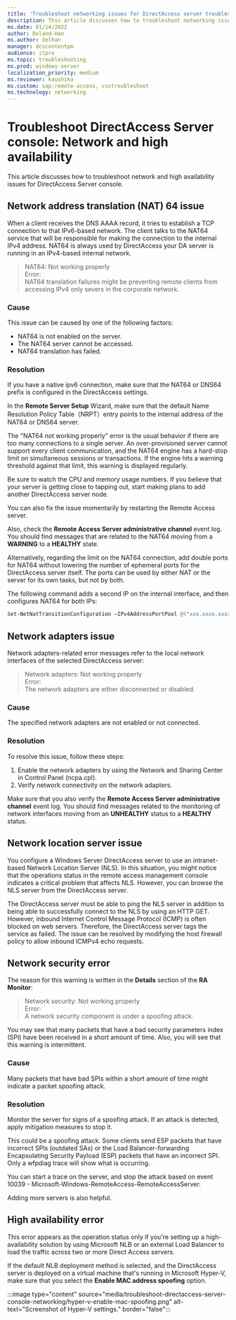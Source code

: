 ```yaml
---
title: 'Troubleshoot networking issues for DirectAccess server troubleshooting'
description: This article discusses how to troubleshoot networking issues for DirectAccess server.
ms.date: 01/14/2022
author: Deland-Han
ms.author: delhan
manager: dcscontentpm
audience: itpro
ms.topic: troubleshooting
ms.prod: windows-server
localization_priority: medium
ms.reviewer: kaushika
ms.custom: sap:remote-access, csstroubleshoot
ms.technology: networking
---
```

# Troubleshoot DirectAccess Server console: Network and high availability

This article discusses how to troubleshoot network and high availability issues for DirectAccess Server console.

## Network address translation (NAT) 64 issue

When a client receives the DNS AAAA record, it tries to establish a TCP connection to that IPv6-based network. The client talks to the NAT64 service that will be responsible for making the connection to the internal IPv4 address. NAT64 is always used by DirectAccess your DA server is running in an IPv4-based internal network.

> NAT64: Not working properly  
> Error:  
> NAT64 translation failures might be preventing remote clients from accessing IPv4 only severs in the corporate network.

### Cause

This issue can be caused by one of the following factors:

- NAT64 is not enabled on the server.
- The NAT64 server cannot be accessed.
- NAT64 translation has failed.

### Resolution

If you have a native ipv6 connection, make sure that the NAT64 or DNS64 prefix is configured in the DirectAccess settings.

In the **Remote Server Setup** Wizard, make sure that the default Name Resolution Policy Table（NRPT）entry points to the internal address of the NAT64 or DNS64 server.

The "NAT64 not working properly" error is the usual behavior if there are too many connections to a single server. An over-provisioned server cannot support every client communication, and the NAT64 engine has a hard-stop limit on simultaneous sessions or transactions. If the engine hits a warning threshold against that limit, this warning is displayed regularly.

Be sure to watch the CPU and memory usage numbers. If you believe that your server is getting close to tapping out, start making plans to add another DirectAccess server node.

You can also fix the issue momentarily by restarting the Remote Access server.

Also, check the **Remote Access Server administrative channel** event log. You should find messages that are related to the NAT64 moving from a **WARNING** to a **HEALTHY** state.

Alternatively, regarding the limit on the NAT64 connection, add double ports for NAT64 without lowering the number of ephemeral ports for the DirectAccess server itself. The ports can be used by either NAT or the server for its own tasks, but not by both. 

The following command adds a second IP on the internal interface, and then configures NAT64 for both IPs:

```powershell
Set-NetNatTransitionConfiguration –IPv4AddressPortPool @("xxx.xxxx.xxxx.xxxx, 10000-47000", "xxx.xxx.xxx.xxx, 10000-47000")
```

## Network adapters issue

Network adapters-related error messages refer to the local network interfaces of the selected DirectAccess server:

> Network adapters: Not working properly  
> Error:  
> The network adapters are either disconnected or disabled.

### Cause

The specified network adapters are not enabled or not connected.

### Resolution

To resolve this issue, follow these steps:

1. Enable the network adapters by using the Network and Sharing Center in Control Panel (ncpa.cpl).
2. Verify network connectivity on the network adapters.
  
Make sure that you also verify the **Remote Access Server administrative channel** event log. You should find messages related to the monitoring of network interfaces moving from an **UNHEALTHY** status to a **HEALTHY** status.

## Network location server issue

You configure a Windows Server DirectAccess server to use an intranet-based Network Location Server (NLS). In this situation, you might notice that the operations status in the remote access management console indicates a critical problem that affects NLS. However, you can browse the NLS server from the DirectAccess server.

The DirectAccess server must be able to ping the NLS server in addition to being able to successfully connect to the NLS by using an HTTP GET. However, inbound Internet Control Message Protocol (ICMP) is often blocked on web servers. Therefore, the DirectAccess server tags the service as failed. The issue can be resolved by modifying the host firewall policy to allow inbound ICMPv4 echo requests.

## Network security error

The reason for this warning is written in the **Details** section of the **RA Monitor**:

> Network security: Not working properly  
> Error:  
> A network security component is under a spoofing attack.

You may see that many packets that have a bad security parameters index (SPI) have been received in a short amount of time. Also, you will see that this warning is intermittent.

### Cause

Many packets that have bad SPIs within a short amount of time might indicate a packet spoofing attack.

### Resolution

Monitor the server for signs of a spoofing attack. If an attack is detected, apply mitigation measures to stop it.

This could be a spoofing attack. Some clients send ESP packets that have incorrect SPIs (outdated SAs) or the Load Balancer-forwarding Encapsulating Security Payload (ESP) packets that have an incorrect SPI. Only a wfpdiag trace will show what is occurring.

You can start a trace on the server, and stop the attack based on event 10039 - Microsoft-Windows-RemoteAccess-RemoteAccessServer.

Adding more servers is also helpful.

## High availability error

This error appears as the operation status only if you're setting up a high-availability solution by using Microsoft NLB or an external Load Balancer to load the traffic across two or more Direct Access servers.

If the default NLB deployment method is selected, and the DirectAccess server is deployed on a virtual machine that's running in Microsoft Hyper-V, make sure that you select the **Enable MAC address spoofing** option.

:::image type="content" source="media/troubleshoot-directaccess-server-console-networking/hyper-v-enable-mac-spoofing.png" alt-text="Screenshot of Hyper-V settings." border="false":::
